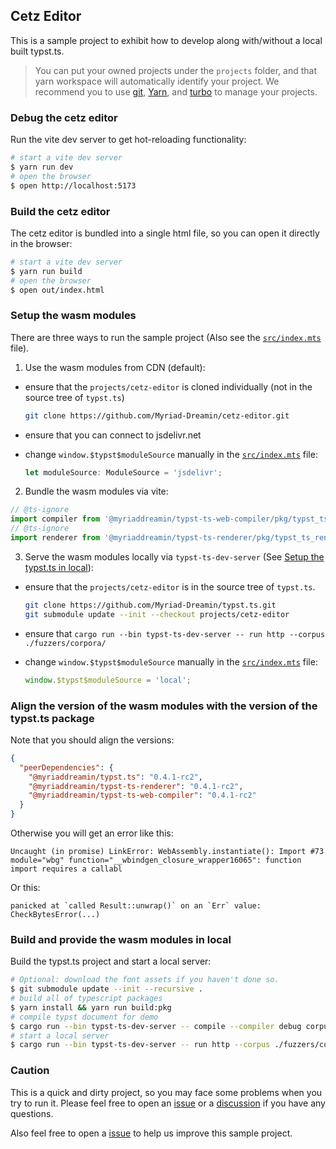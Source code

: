 ## Cetz Editor

This is a sample project to exhibit how to develop along with/without a local built typst.ts.

> You can put your owned projects under the `projects` folder, and that yarn workspace will
> automatically identify your project. We recommend you to use [git](https://git-scm.com/), [Yarn](https://yarnpkg.com/), and
> [turbo](https://turbo.build/) to manage your projects.

### Debug the cetz editor

Run the vite dev server to get hot-reloading functionality:

```bash
# start a vite dev server
$ yarn run dev
# open the browser
$ open http://localhost:5173
```

### Build the cetz editor

The cetz editor is bundled into a single html file, so you can open it directly in the browser:

```bash
# start a vite dev server
$ yarn run build
# open the browser
$ open out/index.html
```

### Setup the wasm modules

There are three ways to run the sample project (Also see the [`src/index.mts`](./src/index.mts) file).

1. Use the wasm modules from CDN (default):

- ensure that the `projects/cetz-editor` is cloned individually (not in the source tree of `typst.ts`)
  ```bash
  git clone https://github.com/Myriad-Dreamin/cetz-editor.git
  ```
- ensure that you can connect to jsdelivr.net
- change `window.$typst$moduleSource` manually in the [`src/index.mts`](./src/index.mts) file:

  ```ts
  let moduleSource: ModuleSource = 'jsdelivr';
  ```

2. Bundle the wasm modules via vite:

```ts
// @ts-ignore
import compiler from '@myriaddreamin/typst-ts-web-compiler/pkg/typst_ts_web_compiler_bg.wasm?url';
// @ts-ignore
import renderer from '@myriaddreamin/typst-ts-renderer/pkg/typst_ts_renderer_bg.wasm?url';
```

3. Serve the wasm modules locally via `typst-ts-dev-server` (See [Setup the typst.ts in local](#setup-the-typstts-in-local)):

- ensure that the `projects/cetz-editor` is in the source tree of `typst.ts`.
  ```bash
  git clone https://github.com/Myriad-Dreamin/typst.ts.git
  git submodule update --init --checkout projects/cetz-editor
  ```
- ensure that `cargo run --bin typst-ts-dev-server -- run http --corpus ./fuzzers/corpora/`
- change `window.$typst$moduleSource` manually in the [`src/index.mts`](./src/index.mts) file:

  ```ts
  window.$typst$moduleSource = 'local';
  ```

### Align the version of the wasm modules with the version of the typst.ts package

Note that you should align the versions:

```json
{
  "peerDependencies": {
    "@myriaddreamin/typst.ts": "0.4.1-rc2",
    "@myriaddreamin/typst-ts-renderer": "0.4.1-rc2",
    "@myriaddreamin/typst-ts-web-compiler": "0.4.1-rc2"
  }
}
```

Otherwise you will get an error like this:

```log
Uncaught (in promise) LinkError: WebAssembly.instantiate(): Import #73 module="wbg" function="__wbindgen_closure_wrapper16065": function import requires a callabl
```

Or this:

```log
panicked at `called Result::unwrap()` on an `Err` value: CheckBytesError(...)
```

### Build and provide the wasm modules in local

Build the typst.ts project and start a local server:

```bash
# Optional: download the font assets if you haven't done so.
$ git submodule update --init --recursive .
# build all of typescript packages
$ yarn install && yarn run build:pkg
# compile typst document for demo
$ cargo run --bin typst-ts-dev-server -- compile --compiler debug corpus --cat skyzh-cv
# start a local server
$ cargo run --bin typst-ts-dev-server -- run http --corpus ./fuzzers/corpora/
```

### Caution

This is a quick and dirty project, so you may face some problems when you try to run it. Please feel free to open an [issue](https://github.com/Myriad-Dreamin/typst.ts/issues) or a [discussion](https://github.com/Myriad-Dreamin/typst.ts/discussions) if you have any questions.

Also feel free to open a [issue](https://github.com/Myriad-Dreamin/cetz-editor/pulls) to help us improve this sample project.
